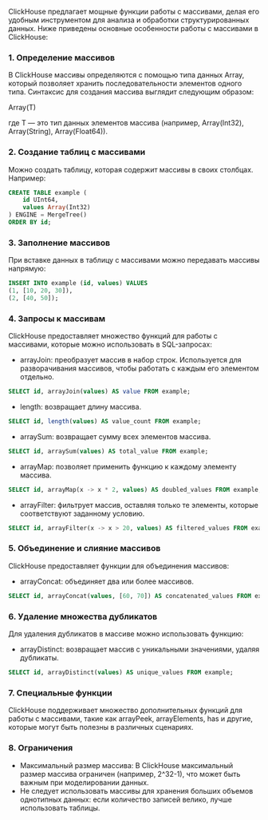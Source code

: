 ClickHouse предлагает мощные функции работы с массивами, делая его удобным инструментом для анализа и обработки структурированных данных. Ниже приведены основные особенности работы с массивами в ClickHouse:

### 1. Определение массивов
В ClickHouse массивы определяются с помощью типа данных Array, который позволяет хранить последовательности элементов одного типа. Синтаксис для создания массива выглядит следующим образом:

Array(T)

где T — это тип данных элементов массива (например, Array(Int32), Array(String), Array(Float64)).

### 2. Создание таблиц с массивами
Можно создать таблицу, которая содержит массивы в своих столбцах. Например:
```sql
CREATE TABLE example (
    id UInt64,
    values Array(Int32)
) ENGINE = MergeTree()
ORDER BY id;
```

### 3. Заполнение массивов
При вставке данных в таблицу с массивами можно передавать массивы напрямую:
```sql
INSERT INTO example (id, values) VALUES
(1, [10, 20, 30]),
(2, [40, 50]);
```

### 4. Запросы к массивам
ClickHouse предоставляет множество функций для работы с массивами, которые можно использовать в SQL-запросах:

- arrayJoin: преобразует массив в набор строк. Используется для разворачивания массивов, чтобы работать с каждым его элементом отдельно.
```sql
SELECT id, arrayJoin(values) AS value FROM example;
```

- length: возвращает длину массива.
```sql
SELECT id, length(values) AS value_count FROM example;
```

- arraySum: возвращает сумму всех элементов массива.
```sql
SELECT id, arraySum(values) AS total_value FROM example;
```

- arrayMap: позволяет применить функцию к каждому элементу массива.
```sql
SELECT id, arrayMap(x -> x * 2, values) AS doubled_values FROM example;
```

- arrayFilter: фильтрует массив, оставляя только те элементы, которые соответствуют заданному условию.
```sql
SELECT id, arrayFilter(x -> x > 20, values) AS filtered_values FROM example;
```

### 5. Объединение и слияние массивов
ClickHouse предоставляет функции для объединения массивов:

- arrayConcat: объединяет два или более массивов.
```sql
SELECT id, arrayConcat(values, [60, 70]) AS concatenated_values FROM example;
```

### 6. Удаление множества дубликатов
Для удаления дубликатов в массиве можно использовать функцию:

- arrayDistinct: возвращает массив с уникальными значениями, удаляя дубликаты.
```sql
SELECT id, arrayDistinct(values) AS unique_values FROM example;
```

### 7. Специальные функции
ClickHouse поддерживает множество дополнительных функций для работы с массивами, такие как arrayPeek, arrayElements, has и другие, которые могут быть полезны в различных сценариях.

### 8. Ограничения
- Максимальный размер массива: В ClickHouse максимальный размер массива ограничен (например, 2^32-1), что может быть важным при моделировании данных.
- Не следует использовать массивы для хранения больших объемов однотипных данных: если количество записей велико, лучше использовать таблицы.

